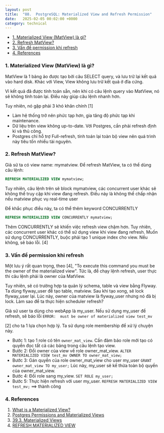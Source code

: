 ```yaml
---
layout: post
title:  "88.  PostgreSQL: Materialized View and Refresh Permission"
date:   2025-02-05 00:02:00 +0000
category: technical
---
```


- [1. Materialized View (MatView) là gì?](#1-materialized-view-matview-là-gì)
- [2. Refresh MatView?](#2-refresh-matview)
- [3. Vấn đề permission khi refresh](#3-vấn-đề-permission-khi-refresh)
- [4. References](#4-references)


### 1. Materialized View (MatView) là gì? 

MatView là 1 bảng ảo được tạo bởi câu SELECT query, và lưu trữ lại kết quả vào hard disk. Khác với View, View không lưu trữ kết quả ở đĩa cứng.

Vì kết quả đã được tính toán sẵn, nên khi có câu lệnh query vào MatView, nó sẽ không tính toán lại. Điều này giúp câu lệnh nhanh hơn. 

Tuy nhiên, nó gặp phải 3 khó khăn chính [1]
- Làm hệ thống trở nên phức tạp hơn, gia tăng độ phức tạp khi maintenance.
- Dữ liệu trên view không up-to-date. Với Postgres, cần phải refresh định kì và thủ công. 
- Postgres chỉ hỗ trợ Full-refresh, tính toán lại toàn bộ view nên quá trình này tiêu tốn nhiều tài nguyên.

### 2. Refresh MatView?

Giả sử ta có view name: mymatview. Để refresh MatView, ta có thể dùng câu lệnh: 

```sql
REFRESH MATERIALIZED VIEW mymatview;
```

Tuy nhiên, câu lệnh trên sẽ block mymatview, các concurrent user khác sẽ không thể truy cập khi view đang refresh. Điều này là không thể chấp nhận nếu matview phục vụ real-time user 

Để khắc phục điều này, ta có thể thêm keyword CONCURRENTLY
```sql
REFRESH MATERIALIZED VIEW CONCURRENTLY mymatview;
```

Thêm CONCURRENTLY sẽ khiến việc refresh view chậm hơn. Tuy nhiên, các concurrent user khác có thể sử dụng view khi view đang refresh. Muốn sử dụng CONCURRENTLY, buộc phải tạo 1 unique index cho view. Nếu không, sẽ báo lỗi. [4] 


### 3. Vấn đề permission khi refresh 
Một lưu ý rất quan trọng, theo [4], "To execute this command you must be the owner of the materialized view". Tức là, để chạy lệnh refresh, user thực thi câu lệnh phải là owner của MatView. 

Tuy nhiên, sẽ có trường hợp ta quản lý schema, table và view bằng Flyway. Ta dùng flyway_user để tạo table, matview. Sau khi tạo xong, sẽ lock flyway_user lại. Lúc này, owner của matview là flyway_user nhưng nó đã bị lock. Làm sao để ta thực hiện scheduler refresh? 

Giả sử user ta dùng cho webApp là my_user. Nếu sử dụng my_user để refresh, sẽ báo lỗi `ERROR:  must be owner of materialized view test_mv`

[2] cho ta 1 lựa chọn hợp lý. Ta sử dụng role membership để xử lý chuyện này. 

- Bước 1: tạo 1 role có tên `owner_mat_view`. Cần đảm bảo role mới tạo có quyền đọc tất cả các bảng trong câu lệnh tạo view. 
- Bước 2: Đổi owner của view về role owner_mat_view. `ALTER MATERIALIZED VIEW test_mv OWNER TO owner_mat_view;`
- Bước 3: Gán quyền của role owner_mat_view cho user my_user `GRANT owner_mat_view TO my_user;` Lúc này, my_user sẽ kế thừa toàn bộ quyền của owner_mat_view.
- Bước 4: Đổi role sang my_view. `SET ROLE my_user;`
- Bước 5: Thực hiện refresh với user my_user. `REFRESH MATERIALIZED VIEW test_mv;` ==> thành công 



### 4. References 
1. [What is a Materialized View?](https://aws.amazon.com/what-is/materialized-view/)
2. [Postgres Permissions and Materialized Views](https://blog.rustprooflabs.com/2021/07/postgres-permission-mat-view)
3. [39.3. Materialized Views](https://www.postgresql.org/docs/current/rules-materializedviews.html)
4. [REFRESH MATERIALIZED VIEW](https://www.postgresql.org/docs/16/sql-refreshmaterializedview.html)

